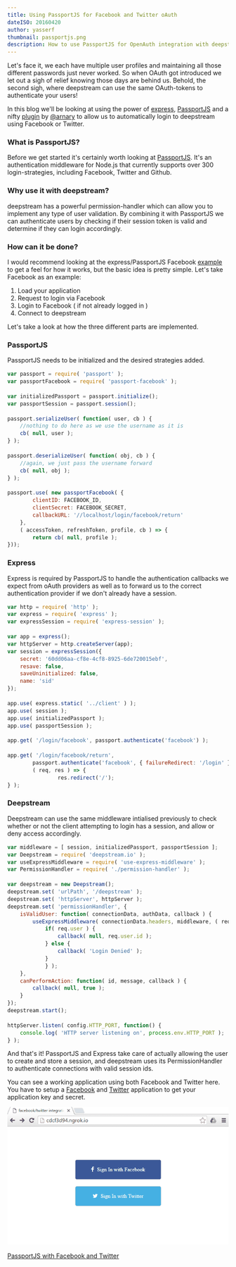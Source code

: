 ```yaml
---
title: Using PassportJS for Facebook and Twitter oAuth
dateISO: 20160420
author: yasserf
thumbnail: passportjs.png
description: How to use PassportJS for OpenAuth integration with deepstream.io
---
```


Let's face it, we each have multiple user profiles and maintaining all those different passwords just never worked. So when OAuth got introduced we let out a sigh of relief knowing those days are behind us. Behold, the second sigh, where deepstream can use the same OAuth-tokens to authenticate your users!

In this blog we'll be looking at using the power of [express](//expressjs.com/), [PassportJS](//PassportJS.org/) and a nifty [plugin](//github.com/demux/use-express-middleware) by [@arnary](//twitter.com/arnary) to allow us to automatically login to deepstream using Facebook or Twitter.

### What is PassportJS?
Before we get started it's certainly worth looking at [PassportJS](//PassportJS.org/). It's an authentication middleware for Node.js that currently supports over 300 login-strategies, including Facebook, Twitter and Github.

### Why use it with deepstream?
deepstream has a powerful permission-handler which can allow you to implement any type of user validation. By combining it with PassportJS we can authenticate users by checking if their session token is valid and determine if they can login accordingly.

### How can it be done?
I would recommend looking at the express/PassportJS Facebook [example](//github.com/passport/express-4.x-facebook-example/blob/master/server.js) to get a feel for how it works, but the basic idea is pretty simple. Let's take Facebook as an example:

1. Load your application
2. Request to login via Facebook
3. Login to Facebook ( if not already logged in )
4. Connect to deepstream

Let's take a look at how the three different parts are implemented.

### PassportJS
PassportJS needs to be initialized and the desired strategies added.

```javascript
var passport = require( 'passport' );
var passportFacebook = require( 'passport-facebook' );

var initializedPassport = passport.initialize();
var passportSession = passport.session();

passport.serializeUser( function( user, cb ) {
	//nothing to do here as we use the username as it is
	cb( null, user );
} );

passport.deserializeUser( function( obj, cb ) {
	//again, we just pass the username forward
	cb( null, obj );
} );

passport.use( new passportFacebook( {
		clientID: FACEBOOK_ID,
		clientSecret: FACEBOOK_SECRET,
		callbackURL: '//localhost/login/facebook/return'
	},
	( accessToken, refreshToken, profile, cb ) => {
		return cb( null, profile );
}));
```

### Express
Express is required by PassportJS to handle the authentication callbacks we expect from oAuth providers as well as to forward us to the correct authentication provider if we don't already have a session.

```javascript
var http = require( 'http' );
var express = require( 'express' );
var expressSession = require( 'express-session' );

var app = express();
var httpServer = http.createServer(app);
var session = expressSession({
	secret: '60dd06aa-cf8e-4cf8-8925-6de720015ebf',
	resave: false,
	saveUninitialized: false,
	name: 'sid'
});

app.use( express.static( '../client' ) );
app.use( session );
app.use( initializedPassport );
app.use( passportSession );

app.get( '/login/facebook', passport.authenticate('facebook') );

app.get( '/login/facebook/return', 
		passport.authenticate('facebook', { failureRedirect: '/login' }),
		( req, res ) => {
				res.redirect('/');
} );
```

### Deepstream
Deepstream can use the same middleware intialised previously to check whether or not the client attempting to login has a session, and allow or deny access accordingly.

```javascript
var middleware = [ session, initializedPassport, passportSession ];
var Deepstream = require( 'deepstream.io' );
var useExpressMiddleware = require( 'use-express-middleware' );
var PermissionHandler = require( './permission-handler' );

var deepstream = new Deepstream();
deepstream.set( 'urlPath', '/deepstream' );
deepstream.set( 'httpServer', httpServer );
deepstream.set( 'permissionHandler', {
	isValidUser: function( connectionData, authData, callback ) {
		useExpressMiddleware( connectionData.headers, middleware, ( req, res ) => {
			if( req.user ) {
				callback( null, req.user.id );
			} else {
				callback( 'Login Denied' );
			}
			} );
	},
	canPerformAction: function( id, message, callback ) {
		callback( null, true );
	}
});
deepstream.start();

httpServer.listen( config.HTTP_PORT, function() {
	console.log( 'HTTP server listening on', process.env.HTTP_PORT );
} );
```

And that's it! PassportJS and Express take care of actually allowing the user to create and store a session, and deepstream uses its PermissionHandler to authenticate connections with valid session ids.

You can see a working application using both Facebook and Twitter here. You have to setup a [Facebook](//developers.facebook.com/docs/apps/register) and [Twitter](//apps.twitter.com/) application to get your application key and secret.

<img src="passportjs.gif" alt="PassportJS with Facebook" />

<a class="mega" href="//github.com/deepstreamIO/ds-tutorial-passport-auth"><i class="fa fa-github"></i>PassportJS with Facebook and Twitter</a>
